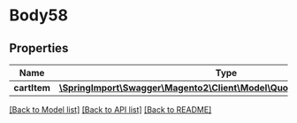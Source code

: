 # Body58

## Properties
Name | Type | Description | Notes
------------ | ------------- | ------------- | -------------
**cartItem** | [**\SpringImport\Swagger\Magento2\Client\Model\QuoteDataCartItemInterface**](QuoteDataCartItemInterface.md) |  | 

[[Back to Model list]](../README.md#documentation-for-models) [[Back to API list]](../README.md#documentation-for-api-endpoints) [[Back to README]](../README.md)


